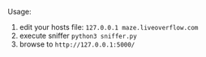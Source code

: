 Usage:
1. edit your hosts file:
`127.0.0.1 maze.liveoverflow.com`
2. execute sniffer `python3 sniffer.py`
3. browse to `http://127.0.0.1:5000/`

